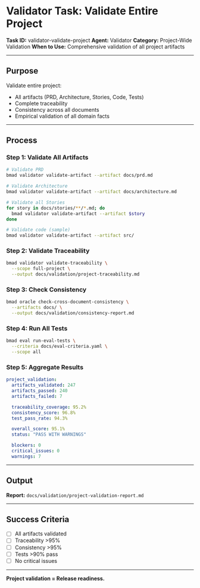 # Validator Task: Validate Entire Project

**Task ID:** validator-validate-project
**Agent:** Validator
**Category:** Project-Wide Validation
**When to Use:** Comprehensive validation of all project artifacts

---

## Purpose

Validate entire project:
- All artifacts (PRD, Architecture, Stories, Code, Tests)
- Complete traceability
- Consistency across all documents
- Empirical validation of all domain facts

---

## Process

### Step 1: Validate All Artifacts

```bash
# Validate PRD
bmad validator validate-artifact --artifact docs/prd.md

# Validate Architecture
bmad validator validate-artifact --artifact docs/architecture.md

# Validate all Stories
for story in docs/stories/**/*.md; do
  bmad validator validate-artifact --artifact $story
done

# Validate code (sample)
bmad validator validate-artifact --artifact src/
```

### Step 2: Validate Traceability

```bash
bmad validator validate-traceability \
  --scope full-project \
  --output docs/validation/project-traceability.md
```

### Step 3: Check Consistency

```bash
bmad oracle check-cross-document-consistency \
  --artifacts docs/ \
  --output docs/validation/consistency-report.md
```

### Step 4: Run All Tests

```bash
bmad eval run-eval-tests \
  --criteria docs/eval-criteria.yaml \
  --scope all
```

### Step 5: Aggregate Results

```yaml
project_validation:
  artifacts_validated: 247
  artifacts_passed: 240
  artifacts_failed: 7

  traceability_coverage: 95.2%
  consistency_score: 96.8%
  test_pass_rate: 94.3%

  overall_score: 95.1%
  status: "PASS WITH WARNINGS"

  blockers: 0
  critical_issues: 0
  warnings: 7
```

---

## Output

**Report:** `docs/validation/project-validation-report.md`

---

## Success Criteria

- [ ] All artifacts validated
- [ ] Traceability >95%
- [ ] Consistency >95%
- [ ] Tests >90% pass
- [ ] No critical issues

---

**Project validation = Release readiness.**
